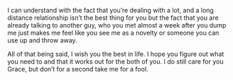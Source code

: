 I can understand with the fact that you’re dealing with a lot, and a long distance relationship isn’t the best thing for you but the fact that you are already talking to another guy, who you met almost a week after you dump me just makes me feel like you see me as a novelty or someone you can use up and throw away.

All of that being said, I wish you the best in life. I hope you figure out what you need to and that it works out for the both of you. I do still care for you Grace, but don’t for a second take me for a fool.
